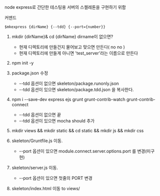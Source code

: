 node express로 간단한 테스팅용 서버의 스켈레톤을 구현하기 위함

커맨드
```
$mkexpress {dirName} {--tdd} {--port={number}}
```

1. mkdir {dirName}& cd {dirName}
   dirname이 없으면?
   - 현재 디렉토리에 만들건지 물어보고 맞으면 만든다( no no )
   - 현재 디렉토리에 만들게 아니면 'test_server'라는 이름으로 만든다

2. npm init -y

3. package.json 수정
   - --tdd 옵션이 없으면 skeleton/package.runonly.json
   - --tdd 옵션이 있으면 skeleton/package.tdd.json
   을 복사한다.

4. npm i --save-dev express ejs grunt grunt-contrib-watch grunt-contrib-connect
   - --tdd 옵션이 없으면 끝
   - --tdd 옵션이 있으면 mocha should 추가

5. mkdir views && mkdir static && cd static && mkdir js && mkdir css

6. skeleton/Gruntfile.js 이동.
   - --port 옵션이 있으면 module.connect.server.options.port 를 변경(미구현)

7. skeleton/server.js 이동.
   - --port 옵션이 있으면 첫줄의 PORT 변경

8. skeleton/index.html 이동 to views/
